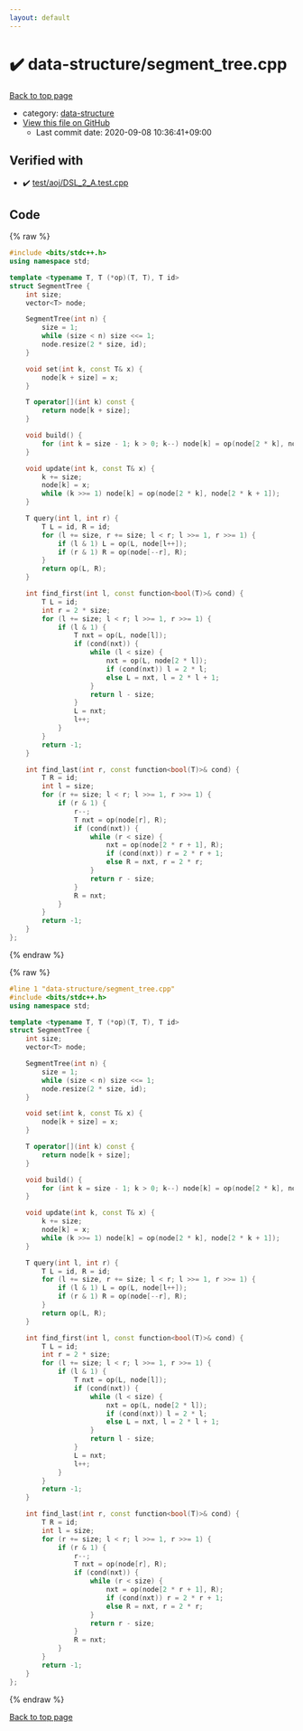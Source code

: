 ```yaml
---
layout: default
---
```


<!-- mathjax config similar to math.stackexchange -->
<script type="text/javascript" async
  src="https://cdnjs.cloudflare.com/ajax/libs/mathjax/2.7.5/MathJax.js?config=TeX-MML-AM_CHTML">
</script>
<script type="text/x-mathjax-config">
  MathJax.Hub.Config({
    TeX: { equationNumbers: { autoNumber: "AMS" }},
    tex2jax: {
      inlineMath: [ ['$','$'] ],
      processEscapes: true
    },
    "HTML-CSS": { matchFontHeight: false },
    displayAlign: "left",
    displayIndent: "2em"
  });
</script>

<script type="text/javascript" src="https://cdnjs.cloudflare.com/ajax/libs/jquery/3.4.1/jquery.min.js"></script>
<script src="https://cdn.jsdelivr.net/npm/jquery-balloon-js@1.1.2/jquery.balloon.min.js" integrity="sha256-ZEYs9VrgAeNuPvs15E39OsyOJaIkXEEt10fzxJ20+2I=" crossorigin="anonymous"></script>
<script type="text/javascript" src="../../assets/js/copy-button.js"></script>
<link rel="stylesheet" href="../../assets/css/copy-button.css" />


# :heavy_check_mark: data-structure/segment_tree.cpp

<a href="../../index.html">Back to top page</a>

* category: <a href="../../index.html#36397fe12f935090ad150c6ce0c258d4">data-structure</a>
* <a href="{{ site.github.repository_url }}/blob/master/data-structure/segment_tree.cpp">View this file on GitHub</a>
    - Last commit date: 2020-09-08 10:36:41+09:00




## Verified with

* :heavy_check_mark: <a href="../../verify/test/aoj/DSL_2_A.test.cpp.html">test/aoj/DSL_2_A.test.cpp</a>


## Code

<a id="unbundled"></a>
{% raw %}
```cpp
#include <bits/stdc++.h>
using namespace std;

template <typename T, T (*op)(T, T), T id>
struct SegmentTree {
    int size;
    vector<T> node;

    SegmentTree(int n) {
        size = 1;
        while (size < n) size <<= 1;
        node.resize(2 * size, id);
    }

    void set(int k, const T& x) {
        node[k + size] = x;
    }

    T operator[](int k) const {
        return node[k + size];
    }

    void build() {
        for (int k = size - 1; k > 0; k--) node[k] = op(node[2 * k], node[2 * k + 1]);
    }

    void update(int k, const T& x) {
        k += size;
        node[k] = x;
        while (k >>= 1) node[k] = op(node[2 * k], node[2 * k + 1]);
    }

    T query(int l, int r) {
        T L = id, R = id;
        for (l += size, r += size; l < r; l >>= 1, r >>= 1) {
            if (l & 1) L = op(L, node[l++]);
            if (r & 1) R = op(node[--r], R);
        }
        return op(L, R);
    }

    int find_first(int l, const function<bool(T)>& cond) {
        T L = id;
        int r = 2 * size;
        for (l += size; l < r; l >>= 1, r >>= 1) {
            if (l & 1) {
                T nxt = op(L, node[l]);
                if (cond(nxt)) {
                    while (l < size) {
                        nxt = op(L, node[2 * l]);
                        if (cond(nxt)) l = 2 * l;
                        else L = nxt, l = 2 * l + 1;
                    }
                    return l - size;
                }
                L = nxt;
                l++;
            }
        }
        return -1;
    }

    int find_last(int r, const function<bool(T)>& cond) {
        T R = id;
        int l = size;
        for (r += size; l < r; l >>= 1, r >>= 1) {
            if (r & 1) {
                r--;
                T nxt = op(node[r], R);
                if (cond(nxt)) {
                    while (r < size) {
                        nxt = op(node[2 * r + 1], R);
                        if (cond(nxt)) r = 2 * r + 1;
                        else R = nxt, r = 2 * r;
                    }
                    return r - size;
                }
                R = nxt;
            }
        }
        return -1;
    }
};
```
{% endraw %}

<a id="bundled"></a>
{% raw %}
```cpp
#line 1 "data-structure/segment_tree.cpp"
#include <bits/stdc++.h>
using namespace std;

template <typename T, T (*op)(T, T), T id>
struct SegmentTree {
    int size;
    vector<T> node;

    SegmentTree(int n) {
        size = 1;
        while (size < n) size <<= 1;
        node.resize(2 * size, id);
    }

    void set(int k, const T& x) {
        node[k + size] = x;
    }

    T operator[](int k) const {
        return node[k + size];
    }

    void build() {
        for (int k = size - 1; k > 0; k--) node[k] = op(node[2 * k], node[2 * k + 1]);
    }

    void update(int k, const T& x) {
        k += size;
        node[k] = x;
        while (k >>= 1) node[k] = op(node[2 * k], node[2 * k + 1]);
    }

    T query(int l, int r) {
        T L = id, R = id;
        for (l += size, r += size; l < r; l >>= 1, r >>= 1) {
            if (l & 1) L = op(L, node[l++]);
            if (r & 1) R = op(node[--r], R);
        }
        return op(L, R);
    }

    int find_first(int l, const function<bool(T)>& cond) {
        T L = id;
        int r = 2 * size;
        for (l += size; l < r; l >>= 1, r >>= 1) {
            if (l & 1) {
                T nxt = op(L, node[l]);
                if (cond(nxt)) {
                    while (l < size) {
                        nxt = op(L, node[2 * l]);
                        if (cond(nxt)) l = 2 * l;
                        else L = nxt, l = 2 * l + 1;
                    }
                    return l - size;
                }
                L = nxt;
                l++;
            }
        }
        return -1;
    }

    int find_last(int r, const function<bool(T)>& cond) {
        T R = id;
        int l = size;
        for (r += size; l < r; l >>= 1, r >>= 1) {
            if (r & 1) {
                r--;
                T nxt = op(node[r], R);
                if (cond(nxt)) {
                    while (r < size) {
                        nxt = op(node[2 * r + 1], R);
                        if (cond(nxt)) r = 2 * r + 1;
                        else R = nxt, r = 2 * r;
                    }
                    return r - size;
                }
                R = nxt;
            }
        }
        return -1;
    }
};

```
{% endraw %}

<a href="../../index.html">Back to top page</a>

